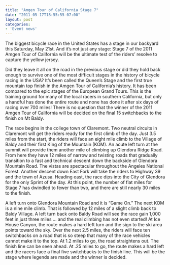 ```yaml
---
title: "Amgen Tour of California Stage 7"
date: "2011-05-17T18:55:55-07:00"
layout: post
categories:
- 'Event news'
---
```


The biggest bicycle race in the United States has a stage in our backyard this Saturday, May 21st. And it’s not just any stage: Stage 7 of the 2011 Amgen Tour of California will be the ultimate test of the riders’ resolve to capture the yellow jersey.  
  
Did they leave it all on the road in the previous stage or did they hold back enough to survive one of the most difficult stages in the history of bicycle racing in the USA? It’s been called the Queen’s Stage and the first true mountain top finish in the Amgen Tour of California’s history. It has been compared to the epic stages of the European Grand Tours. This is the training ground for many of the local racers in southern California, but only a handful has done the entire route and none has done it after six days of racing over 700 miles! There is no question that the winner of the 2011 Amgen Tour of California will be decided on the final 15 switchbacks to the finish on Mt Baldy.

The race begins in the college town of Claremont. Two neutral circuits in Claremont will get the riders ready for the first climb of the day. Just 3.5 miles from the start, the riders will face an eight mile climb to the Village of Baldy and their first King of the Mountain (KOM). An acute left turn at the summit will provide them another mile of climbing up Glendora Ridge Road. From here they have 12 miles of narrow and twisting roads that gradually transition to a fast and technical descent down the backside of Glendora Mountain Road. The vistas are spectacular throughout the Angeles National Forest. Another descent down East Fork will take the riders to Highway 39 and the town of Azusa. Heading east, the race dips into the City of Glendora for the only Sprint of the day. At this point, the number of flat miles for Stage 7 has dwindled to fewer than two, and there are still nearly 30 miles to the finish.

A left turn onto Glendora Mountain Road and it is “Game On.” The next KOM is a nine mile climb. That is followed by 12 miles of a slight climb back to Baldy Village. A left turn back onto Baldy Road will see the race gain 1,000 feet in just three miles … and the real climbing has not even started! At Ice House Canyon, the route makes a hard left turn and the sign to the ski area points toward the sky. Over the next 2.5 miles, the riders will face ten switchbacks on a road that is so steep that many of the race vehicles cannot make it to the top. At 1.2 miles to go, the road straightens out. The finish line can be seen ahead. At .25 miles to go, the route makes a hard left and the racers face a final five switchbacks to the finish line. This will be the stage where legends are made and the winner is decided.